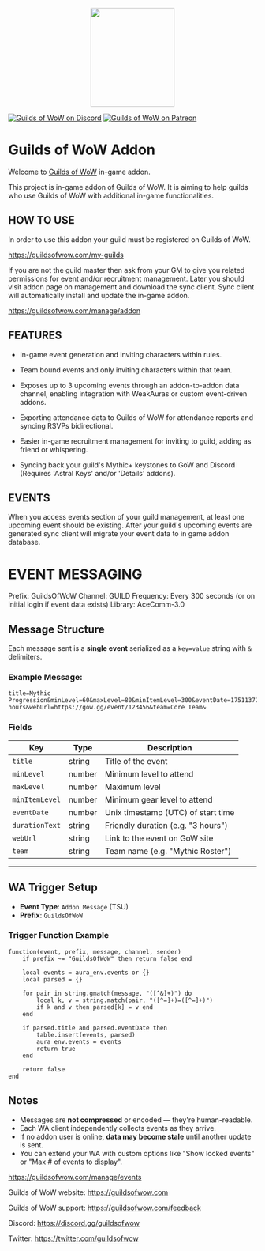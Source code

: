 <p align="center">
  <img src="https://guildsofwow.com/assets/images/guilds-of-wow-logo.png" width="170" height="200" />
</p>

[![Guilds of WoW on Discord](https://img.shields.io/static/v1?label=Discord&message=GoW&color=7289DA)](https://discord.gg/guildsofwow)
[![Guilds of WoW on Patreon](https://img.shields.io/static/v1?label=Patreon&message=GoW&color=f96854)](https://www.patreon.com/guildsofwow)

# Guilds of WoW Addon

Welcome to [Guilds of WoW](https://gow.gg) in-game addon.

This project is in-game addon of Guilds of WoW. It is aiming to help guilds who use Guilds of WoW with additional in-game functionalities.

## HOW TO USE

In order to use this addon your guild must be registered on Guilds of WoW.

https://guildsofwow.com/my-guilds

If you are not the guild master then ask from your GM to give you related permissions for event and/or recruitment management. Later you should visit addon page on management and download the sync client. Sync client will automatically install and update the in-game addon.

https://guildsofwow.com/manage/addon

## FEATURES

-   In-game event generation and inviting characters within rules.

-   Team bound events and only inviting characters within that team.

-   Exposes up to 3 upcoming events through an addon-to-addon data channel, enabling integration with WeakAuras or custom event-driven addons.

-   Exporting attendance data to Guilds of WoW for attendance reports and syncing RSVPs bidirectional.

-   Easier in-game recruitment management for inviting to guild, adding as friend or whispering.

-   Syncing back your guild's Mythic+ keystones to GoW and Discord (Requires 'Astral Keys' and/or 'Details' addons).

## EVENTS

When you access events section of your guild management, at least one upcoming event should be existing. After your guild's upcoming events are generated sync client will migrate your event data to in game addon database.

# EVENT MESSAGING

Prefix: GuildsOfWoW
Channel: GUILD
Frequency: Every 300 seconds (or on initial login if event data exists)
Library: AceComm-3.0

## Message Structure

Each message sent is a **single event** serialized as a `key=value` string with `&` delimiters.

### Example Message:

    title=Mythic Progression&minLevel=60&maxLevel=80&minItemLevel=300&eventDate=1751137200&durationText=3 hours&webUrl=https://gow.gg/event/123456&team=Core Team&

### Fields

| Key            | Type   | Description                        |
| -------------- | ------ | ---------------------------------- |
| `title`        | string | Title of the event                 |
| `minLevel`     | number | Minimum level to attend            |
| `maxLevel`     | number | Maximum level                      |
| `minItemLevel` | number | Minimum gear level to attend       |
| `eventDate`    | number | Unix timestamp (UTC) of start time |
| `durationText` | string | Friendly duration (e.g. "3 hours") |
| `webUrl`       | string | Link to the event on GoW site      |
| `team`         | string | Team name (e.g. "Mythic Roster")   |

---

## WA Trigger Setup

-   **Event Type**: `Addon Message` (TSU)
-   **Prefix**: `GuildsOfWoW`

### Trigger Function Example

    function(event, prefix, message, channel, sender)
        if prefix ~= "GuildsOfWoW" then return false end

        local events = aura_env.events or {}
        local parsed = {}

        for pair in string.gmatch(message, "([^&]+)") do
            local k, v = string.match(pair, "([^=]+)=([^=]+)")
            if k and v then parsed[k] = v end
        end

        if parsed.title and parsed.eventDate then
            table.insert(events, parsed)
            aura_env.events = events
            return true
        end

        return false
    end

## Notes

-   Messages are **not compressed** or encoded — they're human-readable.
-   Each WA client independently collects events as they arrive.
-   If no addon user is online, **data may become stale** until another update is sent.
-   You can extend your WA with custom options like "Show locked events" or "Max # of events to display".

https://guildsofwow.com/manage/events

Guilds of WoW website: https://guildsofwow.com

Guilds of WoW support: https://guildsofwow.com/feedback

Discord: https://discord.gg/guildsofwow

Twitter: https://twitter.com/guildsofwow
